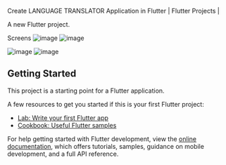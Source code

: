 Create LANGUAGE TRANSLATOR Application in Flutter | Flutter Projects |

A new Flutter project.


Screens 
![image](https://github.com/ProjectWindy/Create-LANGUAGE-TRANSLATOR-Application-in-Flutter-/assets/76941571/25aa63fe-e50d-4576-aa1b-783e6a78c7d2)
![image](https://github.com/ProjectWindy/Create-LANGUAGE-TRANSLATOR-Application-in-Flutter-/assets/76941571/2df9c1a9-fb3d-4d8b-8b65-cb7e94b1549e)

![image](https://github.com/ProjectWindy/Create-LANGUAGE-TRANSLATOR-Application-in-Flutter-/assets/76941571/04d1bf07-5503-4115-a8b1-5641adfecbe8)
![image](https://github.com/ProjectWindy/Create-LANGUAGE-TRANSLATOR-Application-in-Flutter-/assets/76941571/e5febad9-bfb4-4ec2-9f2c-315e0edffeed)


## Getting Started

This project is a starting point for a Flutter application.

A few resources to get you started if this is your first Flutter project:

- [Lab: Write your first Flutter app](https://docs.flutter.dev/get-started/codelab)
- [Cookbook: Useful Flutter samples](https://docs.flutter.dev/cookbook)

For help getting started with Flutter development, view the
[online documentation](https://docs.flutter.dev/), which offers tutorials,
samples, guidance on mobile development, and a full API reference.
